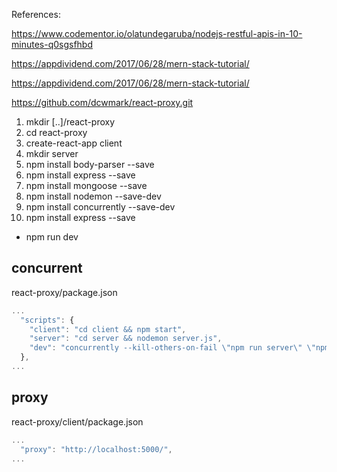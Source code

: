 <!-- react-proxy/README.md -->

References:

https://www.codementor.io/olatundegaruba/nodejs-restful-apis-in-10-minutes-q0sgsfhbd

https://appdividend.com/2017/06/28/mern-stack-tutorial/

https://appdividend.com/2017/06/28/mern-stack-tutorial/


https://github.com/dcwmark/react-proxy.git

1. mkdir [..]/react-proxy
1. cd react-proxy
1. create-react-app client
1. mkdir server
1. npm install body-parser --save
1. npm install express --save
1. npm install mongoose --save
1. npm install nodemon --save-dev
1. npm install concurrently --save-dev
1. npm install express --save

* npm run dev

## concurrent

react-proxy/package.json

```javascript
...
  "scripts": {
    "client": "cd client && npm start",
    "server": "cd server && nodemon server.js",
    "dev": "concurrently --kill-others-on-fail \"npm run server\" \"npm run client\""
  },
...
```

## proxy

react-proxy/client/package.json

```javascript
...
  "proxy": "http://localhost:5000/",
...

```
